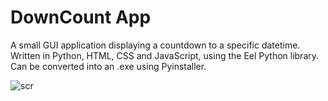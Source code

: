 # DownCount App
A small GUI application displaying a countdown to a specific datetime.
Written in Python, HTML, CSS and JavaScript, using the Eel Python library. Can be converted into an .exe using Pyinstaller. 

![scr](https://user-images.githubusercontent.com/58919107/111446180-6cd22200-870c-11eb-8024-d0630d9e71ba.png)

